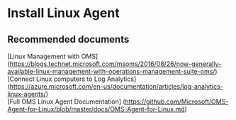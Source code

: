 
<properties
    pageTitle="Install-Linux-Agent"
    description="Troubleshooting of issues with Install Linux Agent Install Linux Agent"
    service="microsoft.operationalinsights"
    resource="operationalinsightsaccounts"
    authors="adoylemsft"
    displayorder="3"
    selfHelpType="resource"
    supportTopicIds=""
    resourceTags=""
    productPesIds=""
    cloudEnvironments="public, Blackforest, Fairfax"
/>

# Install Linux Agent


## **Recommended documents**
[Linux Management with OMS]
(https://blogs.technet.microsoft.com/msoms/2016/08/26/now-generally-available-linux-management-with-operations-management-suite-oms/) <br>
[Connect Linux computers to Log Analytics]
(https://azure.microsoft.com/en-us/documentation/articles/log-analytics-linux-agents/) <br>
[Full OMS Linux Agent Documentation]
(https://github.com/Microsoft/OMS-Agent-for-Linux/blob/master/docs/OMS-Agent-for-Linux.md)